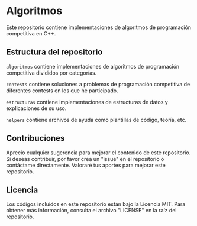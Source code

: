 # Algoritmos 

Este repositorio contiene implementaciones de algoritmos de programación competitiva en C++.

## Estructura del repositorio

`algoritmos` contiene implementaciones de algoritmos de programación competitiva divididos por categorías.

`contests` contiene soluciones a problemas de programación competitiva de diferentes contests en los que he participado.

`estructuras` contiene implementaciones de estructuras de datos y explicaciones de su uso.

`helpers` contiene archivos de ayuda como plantillas de código, teoría, etc.

## Contribuciones

Aprecio cualquier sugerencia para mejorar el contenido de este repositorio. Si deseas contribuir, por favor crea un "issue" en el repositorio o contáctame directamente. Valoraré tus aportes para mejorar este repositorio.

## Licencia

Los códigos incluidos en este repositorio están bajo la Licencia MIT. Para obtener más información, consulta el archivo "LICENSE" en la raíz del repositorio.
